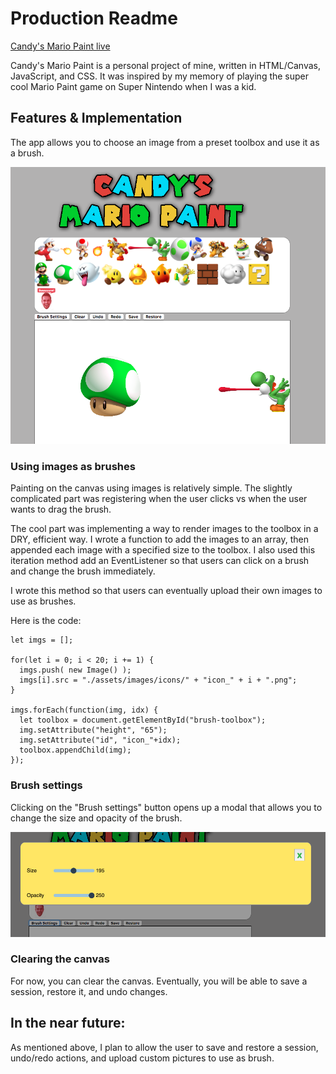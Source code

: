 # Production Readme

[Candy's Mario Paint live](https://candycanetrain.github.io/CandyPaint/)

Candy's Mario Paint is a personal project of mine, written in HTML/Canvas, JavaScript, and CSS. It was inspired by my memory of playing the super cool Mario Paint game on Super Nintendo when I was a kid.

## Features & Implementation

The app allows you to choose an image from a preset toolbox and use it as a brush.

![image of home](assets/images/home.png)


### Using images as brushes

Painting on the canvas using images is relatively simple. The slightly complicated part was registering when the user clicks vs when the user wants to drag the brush.

The cool part was implementing a way to render images to the toolbox in a DRY, efficient way. I wrote a function to add the images to an array, then
appended each image with a specified size to the toolbox. I also used this iteration method add an EventListener so that users can click on a brush and change the brush immediately.

I wrote this method so that users can eventually upload their own images to use as brushes.

Here is the code:

```
let imgs = [];

for(let i = 0; i < 20; i += 1) {
  imgs.push( new Image() );
  imgs[i].src = "./assets/images/icons/" + "icon_" + i + ".png";
}

imgs.forEach(function(img, idx) {
  let toolbox = document.getElementById("brush-toolbox");
  img.setAttribute("height", "65");
  img.setAttribute("id", "icon_"+idx);
  toolbox.appendChild(img);
});
```


### Brush settings

Clicking on the "Brush settings" button opens up a modal that allows you to change the size and opacity of the brush.

![image of modal](assets/images/modal.png)

### Clearing the canvas

For now, you can clear the canvas. Eventually, you will be able to save a session, restore it, and undo changes.


## In the near future:

As mentioned above, I plan to allow the user to save and restore a session, undo/redo actions, and upload custom pictures to use as brush.
